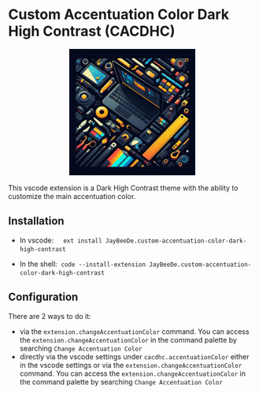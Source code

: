 # Custom Accentuation Color Dark High Contrast (CACDHC)

<div style="text-align: center;">
    <img src="./logo.png" title="Custom Accentuation Color Dark High Contrast (CACDHC)" alt="Custom Accentuation Color Dark High Contrast (CACDHC)" width="256" height="256" />
</div>

This vscode extension is a Dark High Contrast theme with the ability to customize the main accentuation color.

## Installation

* In vscode: &nbsp;&nbsp;&nbsp;&nbsp;`ext install JayBeeDe.custom-accentuation-color-dark-high-contrast`

* In the shell: &nbsp;`code --install-extension JayBeeDe.custom-accentuation-color-dark-high-contrast`

## Configuration

There are 2 ways to do it:

- via the `extension.changeAccentuationColor` command. You can access the `extension.changeAccentuationColor` in the command palette by searching `Change Accentuation Color`
- directly via the vscode settings under `cacdhc.accentuationColor`
either in the vscode settings or via the `extension.changeAccentuationColor` command. You can access the `extension.changeAccentuationColor` in the command palette by searching `Change Accentuation Color`
